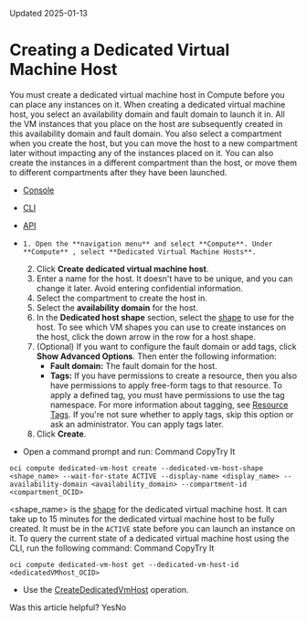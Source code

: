Updated 2025-01-13
# Creating a Dedicated Virtual Machine Host
You must create a dedicated virtual machine host in Compute before you can place any instances on it.
When creating a dedicated virtual machine host, you select an availability domain and fault domain to launch it in. All the VM instances that you place on the host are subsequently created in this availability domain and fault domain.
You also select a compartment when you create the host, but you can move the host to a new compartment later without impacting any of the instances placed on it. You can also create the instances in a different compartment than the host, or move them to different compartments after they have been launched.
  * [Console](https://docs.oracle.com/en-us/iaas/Content/Compute/Concepts/dedicatedvmhosts_topic-Creating_a_Dedicated_Virtual_Machine_Host.htm)
  * [CLI](https://docs.oracle.com/en-us/iaas/Content/Compute/Concepts/dedicatedvmhosts_topic-Creating_a_Dedicated_Virtual_Machine_Host.htm)
  * [API](https://docs.oracle.com/en-us/iaas/Content/Compute/Concepts/dedicatedvmhosts_topic-Creating_a_Dedicated_Virtual_Machine_Host.htm)


  *     1. Open the **navigation menu** and select **Compute**. Under **Compute** , select **Dedicated Virtual Machine Hosts**. 
    2. Click **Create dedicated virtual machine host**.
    3. Enter a name for the host. It doesn't have to be unique, and you can change it later. Avoid entering confidential information.
    4. Select the compartment to create the host in.
    5. Select the **availability domain** for the host.
    6. In the **Dedicated host shape** section, select the [shape](https://docs.oracle.com/en-us/iaas/Content/Compute/References/computeshapes.htm#dedicatedvmhost) to use for the host. To see which VM shapes you can use to create instances on the host, click the down arrow in the row for a host shape.
    7. (Optional) If you want to configure the fault domain or add tags, click **Show Advanced Options**. Then enter the following information:
       * **Fault domain:** The fault domain for the host.
       * **Tags:** If you have permissions to create a resource, then you also have permissions to apply free-form tags to that resource. To apply a defined tag, you must have permissions to use the tag namespace. For more information about tagging, see [Resource Tags](https://docs.oracle.com/iaas/Content/General/Concepts/resourcetags.htm). If you're not sure whether to apply tags, skip this option or ask an administrator. You can apply tags later.
    8. Click **Create**.
  * Open a command prompt and run:
Command
CopyTry It
```
oci compute dedicated-vm-host create --dedicated-vm-host-shape <shape_name> --wait-for-state ACTIVE --display-name <display_name> --availability-domain <availability_domain> --compartment-id <compartment_OCID>
```

<shape_name> is the [shape](https://docs.oracle.com/en-us/iaas/Content/Compute/References/computeshapes.htm#dedicatedvmhost) for the dedicated virtual machine host.
It can take up to 15 minutes for the dedicated virtual machine host to be fully created. It must be in the `ACTIVE` state before you can launch an instance on it.
To query the current state of a dedicated virtual machine host using the CLI, run the following command:
Command
CopyTry It
```
oci compute dedicated-vm-host get --dedicated-vm-host-id <dedicatedVMhost_OCID>
```

  * Use the [CreateDedicatedVmHost](https://docs.oracle.com/iaas/api/#/en/iaas/latest/DedicatedVmHost/CreateDedicatedVmHost) operation.


Was this article helpful?
YesNo

